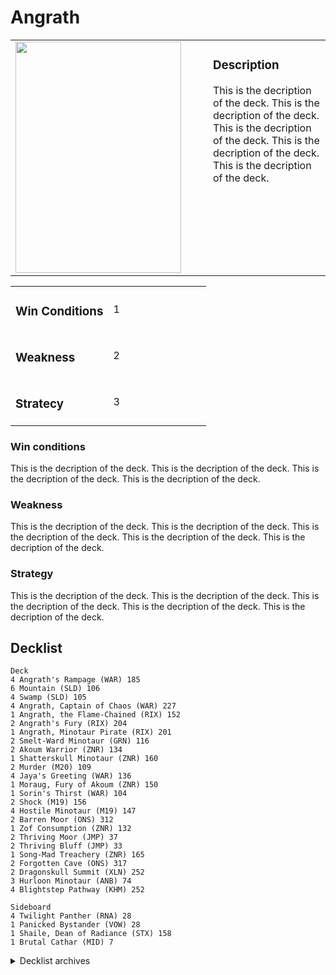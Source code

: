 # Angrath

<table>
  <tr>
    <td width="300">
      <img src="https://gatherer.wizards.com/Handlers/Image.ashx?multiverseid=461154&type=card" height="370" width="265">
    </td>
    <td valign="top"><h3>Description</h3> This is the decription of the deck. This is the decription of the deck. This is the decription of the deck. This is the decription of the deck. This is the decription of the deck.</td>
  </tr>
</table>

<table>
  <tr>
    <td width="50%" valign="top"><h3>Win Conditions</td>
    <td>1</td>
  </tr>
  <tr>
    <td width="50%" valign="top"><h3>Weakness</td>
    <td>2</td>
  </tr>
  <tr>
    <td width="50%" valign="top"><h3>Stratecy</td>
    <td>3</td>
  </tr>
</table>


### Win conditions
 This is the decription of the deck. This is the decription of the deck. This is the decription of the deck. This is the decription of the deck.

### Weakness
 This is the decription of the deck. This is the decription of the deck. This is the decription of the deck. This is the decription of the deck. This is the decription of the deck.

### Strategy
 This is the decription of the deck. This is the decription of the deck. This is the decription of the deck. This is the decription of the deck. This is the decription of the deck.

## Decklist

```#bash
Deck
4 Angrath's Rampage (WAR) 185
6 Mountain (SLD) 106
4 Swamp (SLD) 105
4 Angrath, Captain of Chaos (WAR) 227
1 Angrath, the Flame-Chained (RIX) 152
2 Angrath's Fury (RIX) 204
1 Angrath, Minotaur Pirate (RIX) 201
2 Smelt-Ward Minotaur (GRN) 116
2 Akoum Warrior (ZNR) 134
1 Shatterskull Minotaur (ZNR) 160
2 Murder (M20) 109
4 Jaya's Greeting (WAR) 136
1 Moraug, Fury of Akoum (ZNR) 150
1 Sorin's Thirst (WAR) 104
2 Shock (M19) 156
4 Hostile Minotaur (M19) 147
2 Barren Moor (ONS) 312
1 Zof Consumption (ZNR) 132
2 Thriving Moor (JMP) 37
2 Thriving Bluff (JMP) 33
1 Song-Mad Treachery (ZNR) 165
2 Forgotten Cave (ONS) 317
2 Dragonskull Summit (XLN) 252
3 Hurloon Minotaur (ANB) 74
4 Blightstep Pathway (KHM) 252

Sideboard
4 Twilight Panther (RNA) 28
1 Panicked Bystander (VOW) 28
1 Shaile, Dean of Radiance (STX) 158
1 Brutal Cathar (MID) 7

```

<details>
<summary>
Decklist archives
</summary>

## 211101

```#bash
Deck
4 Angrath's Rampage (WAR) 185
8 Mountain (SLD) 106
6 Swamp (SLD) 105
4 Angrath, Captain of Chaos (WAR) 227
1 Angrath, the Flame-Chained (RIX) 152
2 Angrath's Fury (RIX) 204
1 Angrath, Minotaur Pirate (RIX) 201
2 Smelt-Ward Minotaur (GRN) 116
2 Akoum Warrior (ZNR) 134
1 Shatterskull Minotaur (ZNR) 160
2 Murder (M20) 109
4 Jaya's Greeting (WAR) 136
1 Moraug, Fury of Akoum (ZNR) 150
1 Sorin's Thirst (WAR) 104
2 Shock (M19) 156
4 Hostile Minotaur (M19) 147
2 Barren Moor (ONS) 312
1 Zof Consumption (ZNR) 132
2 Thriving Moor (JMP) 37
2 Thriving Bluff (JMP) 33
1 Song-Mad Treachery (ZNR) 165
2 Forgotten Cave (ONS) 317
2 Dragonskull Summit (XLN) 252
3 Hurloon Minotaur (ANB) 74

Sideboard

```

## 201207

```#bash
Deck
2 Angrath, Captain of Chaos (WAR) 227
8 Swamp (UST) 214
4 Angrath's Rampage (WAR) 185
10 Mountain (UST) 215
1 Angrath, the Flame-Chained (RIX) 152
1 Angrath, Minotaur Pirate (RIX) 201
2 Angrath's Fury (RIX) 204
2 Dire Fleet Neckbreaker (RIX) 156
4 Rigging Runner (XLN) 157
1 Shock (M21) 159
2 Kitesail Freebooter (XLN) 110
2 Fiery Cannonade (XLN) 143
2 Jaya's Greeting (WAR) 136
1 Headstrong Brute (XLN) 147
2 Lightning-Rig Crew (XLN) 150
2 Murder (M20) 109
1 Dire Fleet Interloper (XLN) 103
1 Brazen Buccaneers (XLN) 134
2 Brazen Freebooter (RIX) 95
2 Captivating Crew (XLN) 137
1 Barren Moor (ONS) 312
1 Zof Consumption (ZNR) 132
1 Thriving Bluff (JMP) 33
1 Song-Mad Treachery (ZNR) 165
1 Forgotten Cave (ONS) 317
2 Dragonskull Summit (XLN) 252
1 Thriving Moor (JMP) 37

Sideboard

```

</details>

<!-- b211115.1405 -->
